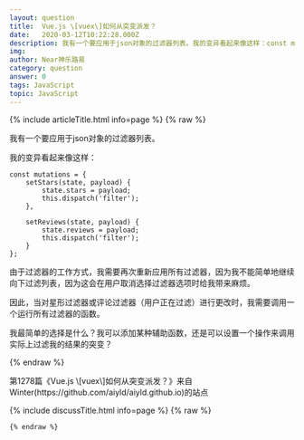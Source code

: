```yaml
---
layout: question
title:  Vue.js \[vuex\]如何从突变派发？
date:   2020-03-12T10:22:28.000Z
description: 我有一个要应用于json对象的过滤器列表。我的变异看起来像这样：const mutations = {    setStars(state, p...
img: 
author: Near神乐路易
category: question
answer: 0
tags: JavaScript
topic: JavaScript
---
```

<div class="article-root">
  <div class="article">
    {% include articleTitle.html info=page %}
    {% raw %}
    <div class="article-content"><p><font style="vertical-align: inherit;"><font style="vertical-align: inherit;">我有一个要应用于json对象的过滤器列表。</font></font></p>

<p><font style="vertical-align: inherit;"><font style="vertical-align: inherit;">我的变异看起来像这样：</font></font></p>

<pre><code>const mutations = {<font></font>
    setStars(state, payload) {<font></font>
        state.stars = payload;<font></font>
        this.dispatch('filter');<font></font>
    },<font></font>
<font></font>
    setReviews(state, payload) {<font></font>
        state.reviews = payload;<font></font>
        this.dispatch('filter');<font></font>
    }<font></font>
};<font></font>
</code></pre>

<p><font style="vertical-align: inherit;"><font style="vertical-align: inherit;">由于过滤器的工作方式，我需要再次重新应用所有过滤器，因为我不能简单地继续向下过滤列表，因为这会在用户取消选择过滤器选项时给我带来麻烦。</font></font></p>

<p><font style="vertical-align: inherit;"><font style="vertical-align: inherit;">因此，当对星形过滤器或评论过滤器（用户正在过滤）进行更改时，我需要调用一个运行所有过滤器的函数。</font></font></p>

<p><font style="vertical-align: inherit;"><font style="vertical-align: inherit;">我最简单的选择是什么？</font><font style="vertical-align: inherit;">我可以添加某种辅助函数，还是可以设置一个操作来调用实际上过滤我的结果的突变？</font></font></p></div>
    {% endraw %}
  </div>
  <p class="winter_mark">第1278篇《Vue.js \[vuex\]如何从突变派发？》来自Winter(https://github.com/aiyld/aiyld.github.io)的站点</p>
  <div class="discuss-wrapper">
    {% include discussTitle.html info=page %}
    {% raw %}
    
    {% endraw %}
  </div>
<div>
